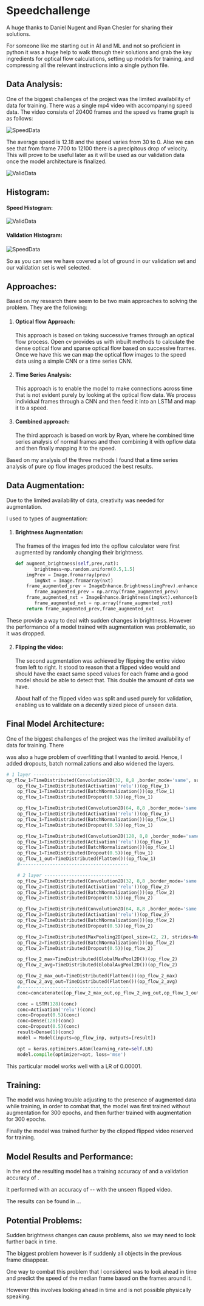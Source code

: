 # Speedchallenge

A huge thanks to Daniel Nugent and Ryan Chesler for sharing their solutions.

For someone like me starting out in AI and ML and not so proficient in python it was a huge help to walk through their solutions and grab the key ingredients for optical flow calculations, setting up models for training, and compressing all the relevant instructions into a single python file. 

## Data Analysis:
One of the biggest challenges of the project was the limited availability of data for training.  There was a single mp4 video with accompanying speed data.  The video consists of 20400 frames and the speed vs frame graph is as follows:

<img src=".\pics\SpeedData.png" align="center" alt="SpeedData" style="zoom:%;" /> 

The average speed is 12.18 and the speed varies from 30 to 0. Also we can see that from frame 7700 to 12100 there is a precipitous drop of velocity. This will prove to be useful later as it will be used as our validation data once the model architecture is finalized.

<img src=".\pics\ValidData.png" align="center" alt="ValidData" style="zoom:100%; " />



## Histogram:

#### 	Speed Histogram:



<img src=".\pics\SpeedDataHistogram.png" align="center" alt="ValidData" style="zoom:100%; " />

#### 	Validation Histogram:

#### 	 

<img src=".\pics\ValidDataHistogram.png" align="center" alt="SpeedData" style="zoom:100%; " />

So as you can see we have covered a lot of ground in our validation set and our validation set is well selected.

## Approaches:

Based on my research there seem to be two main approaches to solving the problem.  They are the following:

1. #### Optical flow Approach:

   This approach is based on taking successive frames through an optical flow process. Open cv provides us with inbuilt methods to calculate the dense optical flow and sparse optical flow based on successive frames. Once we have this we can map the optical flow images to the speed data using a simple CNN or a time series CNN.

2. #### Time Series Analysis:

   This approach is to enable the model to make connections across time that is not evident purely by looking at the optical flow data. We process individual frames through a CNN and then feed it into an LSTM and map it to a speed.

   

3. #### Combined approach:

   The third approach is based on work by Ryan, where he combined time series analysis of normal frames and then combining it with opflow data and then finally mapping it to the speed. 

   

Based on my analysis of the three methods I found that a time series analysis of pure op flow images produced the best results.

## Data Augmentation:

Due to the limited availability of data, creativity was needed for augmentation.

I used to types of augmentation:

1. #### Brightness Augmentation:

   The frames of the images fed into the opflow calculator were first augmented by randomly changing their brightness.

   

   ```python
   def augment_brightness(self,prev,nxt):
          brightness=np.random.uniform(0.5,1.5)
       imgPrev = Image.fromarray(prev)
          imgNxt = Image.fromarray(nxt)
       frame_augmented_prev = ImageEnhance.Brightness(imgPrev).enhance(brightness)
          frame_augmented_prev = np.array(frame_augmented_prev)
       frame_augmented_nxt = ImageEnhance.Brightness(imgNxt).enhance(brightness)
          frame_augmented_nxt = np.array(frame_augmented_nxt)
       return frame_augmented_prev,frame_augmented_nxt
   
   ```
   
These provide a way to deal with sudden changes in brightness. However the performance of a model trained with augmentation was problematic, so it was dropped.
   
2. #### Flipping the video:

   The second augmentation was achieved by flipping the entire video from left to right. It stood to reason that a flipped video would and should have the exact same speed values for each frame and a good model should be able to detect that. This double  the amount of data we have.

   About half of the flipped video was split and used purely for validation, enabling us to validate  on a decently sized piece of unseen data.

## Final Model Architecture:

One of the biggest challenges of the project was the limited availability of data for training.  There

was also a huge problem of overfitting that I wanted to avoid. Hence, I added dropouts, batch normalizations and also widened the layers.



```python
# 1 layer -----------------------------
op_flow_1=TimeDistributed(Convolution2D(32, 8,8 ,border_mode='same', subsample=(4,4)))(op_flow_inp)
    op_flow_1=TimeDistributed(Activation('relu'))(op_flow_1)
    op_flow_1=TimeDistributed(BatchNormalization())(op_flow_1)
    op_flow_1=TimeDistributed(Dropout(0.5))(op_flow_1)

    op_flow_1=TimeDistributed(Convolution2D(64, 8,8 ,border_mode='same', subsample=(4,4)))(op_flow_1)
    op_flow_1=TimeDistributed(Activation('relu'))(op_flow_1)
    op_flow_1=TimeDistributed(BatchNormalization())(op_flow_1)
    op_flow_1=TimeDistributed(Dropout(0.5))(op_flow_1)

    op_flow_1=TimeDistributed(Convolution2D(128, 8,8 ,border_mode='same', subsample=(4,4)))(op_flow_1)
    op_flow_1=TimeDistributed(Activation('relu'))(op_flow_1)
    op_flow_1=TimeDistributed(BatchNormalization())(op_flow_1)
    op_flow_1=TimeDistributed(Dropout(0.5))(op_flow_1)
    op_flow_1_out=TimeDistributed(Flatten())(op_flow_1)
    #----------------------------------------

    # 2 layer -----------------------------
    op_flow_2=TimeDistributed(Convolution2D(32, 8,8 ,border_mode='same', subsample=(4,4)))(op_flow_inp)
    op_flow_2=TimeDistributed(Activation('relu'))(op_flow_2)
    op_flow_2=TimeDistributed(BatchNormalization())(op_flow_2)
    op_flow_2=TimeDistributed(Dropout(0.5))(op_flow_2)

    op_flow_2=TimeDistributed(Convolution2D(64, 8,8 ,border_mode='same', subsample=(4,4)))(op_flow_2)
    op_flow_2=TimeDistributed(Activation('relu'))(op_flow_2)
    op_flow_2=TimeDistributed(BatchNormalization())(op_flow_2)
    op_flow_2=TimeDistributed(Dropout(0.5))(op_flow_2)

    op_flow_2=TimeDistributed(MaxPooling2D(pool_size=(2, 2), strides=None, padding="same"))(op_flow_2)
    op_flow_2=TimeDistributed(BatchNormalization())(op_flow_2)
    op_flow_2=TimeDistributed(Dropout(0.5))(op_flow_2)

    op_flow_2_max=TimeDistributed(GlobalMaxPool2D())(op_flow_2)
    op_flow_2_avg=TimeDistributed(GlobalAvgPool2D())(op_flow_2)

    op_flow_2_max_out=TimeDistributed(Flatten())(op_flow_2_max)
    op_flow_2_avg_out=TimeDistributed(Flatten())(op_flow_2_avg)
    #----------------------------------------
    conc=concatenate([op_flow_2_max_out,op_flow_2_avg_out,op_flow_1_out])

    conc = LSTM(128)(conc)
    conc=Activation('relu')(conc)
    conc=Dropout(0.5)(conc)
    conc=Dense(128)(conc)
    conc=Dropout(0.5)(conc)
    result=Dense(1)(conc)
    model = Model(inputs=op_flow_inp, outputs=[result])

    opt = keras.optimizers.Adam(learning_rate=self.LR)
    model.compile(optimizer=opt, loss='mse')   
```

  

This particular model works well with a LR of 0.00001.

## Training:

The model was having trouble adjusting to the presence of augmented data while training, in order to combat that, the model was first trained without augmentation for 300 epochs, and then further trained with augmentation for 300 epochs.

Finally the model was trained further by the clipped flipped video reserved for training. 



## Model Results and Performance:

In the end the resulting model has a training accuracy of  and a validation accuracy of .

It performed with an accuracy of -- with the unseen flipped video.

The results can be found in ... 

## Potential Problems:

Sudden brightness changes can cause problems, also we may need to look further back in time.

The biggest problem however is if suddenly all objects in the previous frame disappear.

One way to combat this problem that I considered was to look ahead in time and predict the speed of the median frame based on the frames around it.

However this involves looking ahead in time and is not possible physically speaking.
